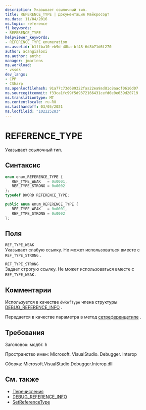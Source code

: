 ```yaml
---
description: Указывает ссылочный тип.
title: REFERENCE_TYPE | Документация Майкрософт
ms.date: 11/04/2016
ms.topic: reference
f1_keywords:
- REFERENCE_TYPE
helpviewer_keywords:
- REFERENCE_TYPE enumeration
ms.assetid: b1ffba10-eb9d-48ba-bf48-6d8b71d6f270
author: acangialosi
ms.author: anthc
manager: jmartens
ms.workload:
- vssdk
dev_langs:
- CPP
- CSharp
ms.openlocfilehash: 91a77c73d689322faa22ea9ad81c8aacf0616d07
ms.sourcegitcommit: f33ca1fc99f5d9372166431cefd0e0e639d20719
ms.translationtype: MT
ms.contentlocale: ru-RU
ms.lasthandoff: 03/05/2021
ms.locfileid: "102225283"
---
```

# <a name="reference_type"></a>REFERENCE_TYPE
Указывает ссылочный тип.

## <a name="syntax"></a>Синтаксис

```cpp
enum enum_REFERENCE_TYPE { 
   REF_TYPE_WEAK   = 0x0001,
   REF_TYPE_STRONG = 0x0002
};
typedef DWORD REFERENCE_TYPE;
```

```csharp
public enum enum_REFERENCE_TYPE { 
   REF_TYPE_WEAK   = 0x0001,
   REF_TYPE_STRONG = 0x0002
};
```

## <a name="fields"></a>Поля
 `REF_TYPE_WEAK`\
 Указывает слабую ссылку. Не может использоваться вместе с `REF_TYPE_STRONG` .

 `REF_TYPE_STRONG`\
 Задает строгую ссылку. Не может использоваться вместе с `REF_TYPE_WEAK` .

## <a name="remarks"></a>Комментарии
 Используется в качестве `dwRefType` члена структуры [DEBUG_REFERENCE_INFO](../../../extensibility/debugger/reference/debug-reference-info.md) .

 Передается в качестве параметра в метод [сетреференцетипе](../../../extensibility/debugger/reference/idebugreference2-setreferencetype.md) .

## <a name="requirements"></a>Требования
 Заголовок: мсдбг. h

 Пространство имен: Microsoft. VisualStudio. Debugger. Interop

 Сборка: Microsoft.VisualStudio.Debugger.Interop.dll

## <a name="see-also"></a>См. также
- [Перечисления](../../../extensibility/debugger/reference/enumerations-visual-studio-debugging.md)
- [DEBUG_REFERENCE_INFO](../../../extensibility/debugger/reference/debug-reference-info.md)
- [SetReferenceType](../../../extensibility/debugger/reference/idebugreference2-setreferencetype.md)
